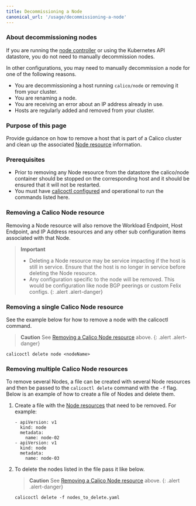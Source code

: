 ```yaml
---
title: Decommissioning a Node
canonical_url: '/usage/decommissioning-a-node'
---
```


### About decommissioning nodes

If you are running the [node controller]({{site.baseurl}}/{{page.version}}/reference/kube-controllers/configuration)
or using the Kubernetes API datastore, you do not need to manually decommission nodes.

In other configurations, you may need to manually decommission a node for one
of the following reasons.

- You are decommissioning a host running `calico/node` or removing it from your
  cluster.
- You are renaming a node.
- You are receiving an error about an IP address already in use.
- Hosts are regularly added and removed from your cluster.

### Purpose of this page

Provide guidance on how to remove a host that is part of a Calico cluster
and clean up the associated [Node resource][Node resource reference]
information.

### Prerequisites

- Prior to removing any Node resource from the datastore the calico/node
  container should be stopped on the corresponding host and it should be
  ensured that it will not be restarted.
- You must have [calicoctl configured][calicoctl setup] and operational to run
  the commands listed here.

### Removing a Calico Node resource

Removing a Node resource will also remove the Workload Endpoint, Host
Endpoint, and IP Address resources and any other sub configuration items
associated with that Node.

> **Important**
> - Deleting a Node resource may be service impacting if the host is still in
  service. Ensure that the host is no longer in service before deleting the
  Node resource.
> - Any configuration specific to the node will be removed. This would be
  configuration like node BGP peerings or custom Felix configs.
{: .alert .alert-danger}


### Removing a single Calico Node resource

See the example below for how to remove a node with the calicoctl command.

> **Caution** See [Removing a Calico Node resource](#removing-a-calico-node-resource) above.
{: .alert .alert-danger}

```
calicoctl delete node <nodeName>
```

### Removing multiple Calico Node resources

To remove several Nodes, a file can be created with several Node resources and
then be passed to the `calicoctl delete` command with the `-f` flag.
Below is an example of how to create a file of Nodes and delete them.

1. Create a file with the [Node resources][Node resource reference] that need
   to be removed.  For example:

   ```
   - apiVersion: v1
     kind: node
     metadata:
       name: node-02
   - apiVersion: v1
     kind: node
     metadata:
       name: node-03
   ```

2. To delete the nodes listed in the file pass it like below.

   > **Caution** See [Removing a Calico Node resource](#removing-a-calico-node-resource) above.
   {: .alert .alert-danger}

   ```
   calicoctl delete -f nodes_to_delete.yaml
   ```

[Node resource reference]: {{site.baseurl}}/{{page.version}}/reference/calicoctl/resources/node
[calicoctl setup]: {{site.baseurl}}/{{page.version}}/usage/calicoctl/install-and-configuration

